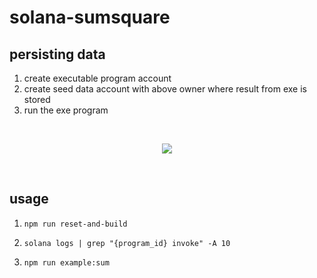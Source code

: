 # solana-sumsquare

## persisting data

1. create executable program account
2. create seed data account with above owner where result from exe is stored
3. run the exe program

<br/>
<p align="center">
<img src="img/solana-accounts.jpg">
</a>
</p>
<br/>

## usage

1. `npm run reset-and-build`

2. `solana logs | grep "{program_id} invoke" -A 10`

3. `npm run example:sum`

